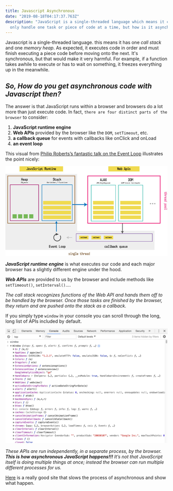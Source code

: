 ```yaml
---
title: Javascript Asynchronous
date: "2019-08-18T04:17:37.763Z"
description: "JavaScript is a single-threaded language which means it can
  only handle one task or piece of code at a time, but how is it asynchronous?"
---
```



Javascript is a single-threaded language. this means it has one *call stack* and one *memory heap*. As expected, it executes code in order and must finish executing a piece code before moving onto the next. It's synchronous, but that would make it very harmful. For example, if a function takes awhile to execute or has to wait on something, it freezes everything up in the meanwhile.

## _*So, How do you get asynchronous code with Javascript then?*_

The answer is that JavaScript runs within a browser and browsers do a lot more than just execute code. In fact, `there are four distinct parts of the browser` to consider:

1. **JavaScript runtime engine**
2. **Web APIs** provided by the browser like the `DOM`, `setTimeout`, etc.
3. **a callback queue** for events with callbacks like onClick and onLoad
4. **an event loop**

This visual from [Philip Roberts’s fantastic talk on the Event Loop](https://youtu.be/8aGhZQkoFbQ) illustrates the point nicely:

![Browsers under the hood](browsers.jpg)

**_JavaScript runtime  engine_** is what executes our code and each major browser has a slightly different engine under the hood.

**_Web APIs_** are provided to us by the browser and include methods like `setTimeout()`, `setInterval()`.... 

*The *call stack* recognizes functions of the Web API and hands them off to be handled by the browser. Once those tasks are finished by the browser, they return and are pushed onto the stack as a callback.*

If you simply type `window` in your console you can scroll through the long, long list of APIs included by default.

![Web API](window.jpg)


_These APIs are run independently, in a separate process, by the browser. **This is how asynchronous JavaScript happens!!!** It’s not that JavaScript itself is doing multiple things at once; instead *the browser can run multiple different processes* for us._

[Here](http://latentflip.com/loupe/) is a really good site that slows the process of asynchronous and show what happen. 
